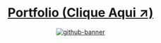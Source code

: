 <div align='center'>
  
  # [Portfolio (Clique Aqui ↗️)](https://samubarreto.github.io/Portfolio/)
  [![github-banner](https://github.com/samubarreto/Portfolio/assets/70921394/57370008-41ed-4724-ad93-993d89e5b8e7)](https://samubarreto.github.io/Portfolio/)

</div>
